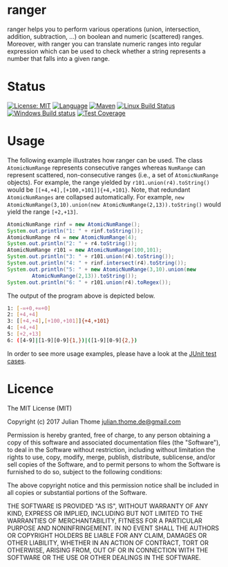 # ranger

ranger helps you to perform various operations (union, intersection, addition,
subtraction, ...) on boolean and numeric (scattered) ranges. Moreover, with
ranger you can translate numeric ranges into regular expression which can
be used to check whether a string represents a number that falls into a given
range. 

# Status

[![License: MIT](https://img.shields.io/badge/License-MIT-yellow.svg)][licence]
[![Language](http://img.shields.io/badge/language-java-brightgreen.svg)][language]
[![Maven](https://maven-badges.herokuapp.com/maven-central/com.github.julianthome/ranger/badge.svg)][maven]
[![Linux Build Status](https://img.shields.io/travis/julianthome/ranger/master.svg?label=Linux%20build)][travis]
[![Windows Build status](https://img.shields.io/appveyor/ci/julianthome/ranger/master.svg?label=Windows%20build)][appveyor]
[![Test Coverage](https://codecov.io/gh/julianthome/ranger/branch/master/graph/badge.svg)][coverage]

[licence]: https://opensource.org/licenses/mit
[language]: https://www.java.com
[maven]: https://maven-badges.herokuapp.com/maven-central/com.github.julianthome/ranger
[travis]: https://travis-ci.org/julianthome/ranger
[appveyor]: https://ci.appveyor.com/project/julianthome/ranger
[coverage]: https://codecov.io/gh/julianthome/ranger 

# Usage

The following example illustrates how ranger can be used. The class
`AtomicNumRange` represents consecutive ranges whereas `NumRange` can represent
scattered, non-consecutive ranges (i.e., a set of `AtomicNumRange` objects).
For example, the range yielded by `r101.union(r4).toString()` would be
`[[+4,+4],[+100,+101]]{+4,+101}`. Note, that redundant `AtomicNumRanges` are
collapsed automatically. For example, `new AtomicNumRange(3,10).union(new
AtomicNumRange(2,13)).toString()` would yield the range `[+2,+13]`.


``` java
AtomicNumRange rinf = new AtomicNumRange();
System.out.println("1: " + rinf.toString());
AtomicNumRange r4 = new AtomicNumRange(4);
System.out.println("2: " + r4.toString());
AtomicNumRange r101 = new AtomicNumRange(100,101);
System.out.println("3: " + r101.union(r4).toString());
System.out.println("4: " + rinf.intersect(r4).toString());
System.out.println("5: " + new AtomicNumRange(3,10).union(new
        AtomicNumRange(2,13)).toString());
System.out.println("6: " + r101.union(r4).toRegex());
```

The output of the program above is depicted below.

``` bash
1: [-∞+0,+∞+0]
2: [+4,+4]
3: [[+4,+4],[+100,+101]]{+4,+101}
4: [+4,+4]
5: [+2,+13]
6: ([4-9]|[1-9][0-9]{1,})|([1-9][0-9]{2,})
```

In order to see more usage examples, please have a look at the [JUnit test
cases](https://github.com/julianthome/ranger/tree/master/src/test/java).


# Licence

The MIT License (MIT)

Copyright (c) 2017 Julian Thome <julian.thome.de@gmail.com>

Permission is hereby granted, free of charge, to any person obtaining a copy of
this software and associated documentation files (the "Software"), to deal in
the Software without restriction, including without limitation the rights to
use, copy, modify, merge, publish, distribute, sublicense, and/or sell copies
of the Software, and to permit persons to whom the Software is furnished to do
so, subject to the following conditions:

The above copyright notice and this permission notice shall be included in all
copies or substantial portions of the Software.

THE SOFTWARE IS PROVIDED "AS IS", WITHOUT WARRANTY OF ANY KIND, EXPRESS OR
IMPLIED, INCLUDING BUT NOT LIMITED TO THE WARRANTIES OF MERCHANTABILITY,
FITNESS FOR A PARTICULAR PURPOSE AND NONINFRINGEMENT. IN NO EVENT SHALL THE
AUTHORS OR COPYRIGHT HOLDERS BE LIABLE FOR ANY CLAIM, DAMAGES OR OTHER
LIABILITY, WHETHER IN AN ACTION OF CONTRACT, TORT OR OTHERWISE, ARISING FROM,
OUT OF OR IN CONNECTION WITH THE SOFTWARE OR THE USE OR OTHER DEALINGS IN THE
SOFTWARE.
